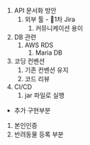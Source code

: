 1. API 문서화 방안
	1. 외부 툴 - 1차 Jira
		1. 커뮤니케이션 용이
2. DB 관련
	1. AWS RDS
		1. Maria DB
3. 코딩 컨벤션
	1. 기존 컨벤션 유지
	2. 코드 리뷰
4. CI/CD
	1. jar 파일로 실행

- 추가 구현부분
1. 본인인증
2. 반려동물 등록 부분